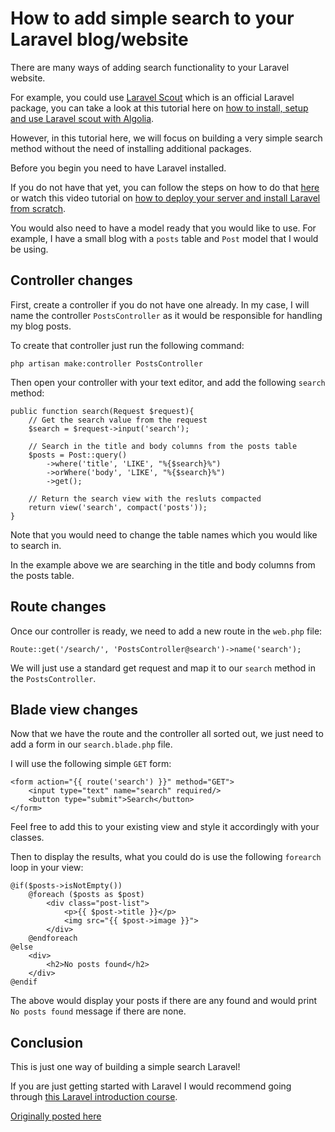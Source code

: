# How to add simple search to your Laravel blog/website

There are many ways of adding search functionality to your Laravel website. 

For example, you could use [Laravel Scout](https://laravel.com/docs/7.x/scout) which is an official Laravel package, you can take a look at this tutorial here on [how to install, setup and use Laravel scout with Algolia](https://devdojo.com/devdojo/laravel-scout).

However, in this tutorial here, we will focus on building a very simple search method without the need of installing additional packages.

Before you begin you need to have Laravel installed. 

If you do not have that yet, you can follow the steps on how to do that [here](https://devdojo.com/bobbyiliev/laravel-app-on-digital-ocean-ubuntu-1904-droplet-step-by-step-guide) or watch this video tutorial on [how to deploy your server and install Laravel from scratch](https://www.youtube.com/watch?v=RrhpbFCOlZ0&list=PLY7SzAmnEqp6bOl-AehM9dX3UKlxTjMVD).

You would also need to have a model ready that you would like to use. For example, I have a small blog with a `posts` table and `Post` model that I would be using.

## Controller changes

First, create a controller if you do not have one already. In my case, I will name the controller `PostsController` as it would be responsible for handling my blog posts. 

To create that controller just run the following command:

```
php artisan make:controller PostsController
```

Then open your controller with your text editor, and add the following `search` method:

```
public function search(Request $request){
    // Get the search value from the request
    $search = $request->input('search');

    // Search in the title and body columns from the posts table
    $posts = Post::query()
        ->where('title', 'LIKE', "%{$search}%")
        ->orWhere('body', 'LIKE', "%{$search}%")
        ->get();

    // Return the search view with the resluts compacted
    return view('search', compact('posts'));
}
```

Note that you would need to change the table names which you would like to search in.

In the example above we are searching in the title and body columns from the posts table.

## Route changes

Once our controller is ready, we need to add a new route in the `web.php` file:

```
Route::get('/search/', 'PostsController@search')->name('search');
```

We will just use a standard get request and map it to our `search` method in the `PostsController`.

## Blade view changes

Now that we have the route and the controller all sorted out, we just need to add a form in our `search.blade.php` file.

I will use the following simple `GET` form:

```
<form action="{{ route('search') }}" method="GET">
    <input type="text" name="search" required/>
    <button type="submit">Search</button>
</form>
```

Feel free to add this to your existing view and style it accordingly with your classes.

Then to display the results, what you could do is use the following `forearch` loop in your view:

```
@if($posts->isNotEmpty())
    @foreach ($posts as $post)
        <div class="post-list">
            <p>{{ $post->title }}</p>
            <img src="{{ $post->image }}">
        </div>
    @endforeach
@else 
    <div>
        <h2>No posts found</h2>
    </div>
@endif
```

The above would display your posts if there are any found and would print `No posts found` message if there are none.

## Conclusion

This is just one way of building a simple search Laravel! 

If you are just getting started with Laravel I would recommend going through [this Laravel introduction course](https://devdojo.com/course/laravel-7-basics).

[Originally posted here](https://devdojo.com/bobbyiliev/how-to-add-simple-search-to-your-laravel-blogwebsite)